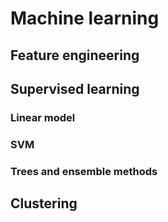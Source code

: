 # Machine learning

## Feature engineering

## Supervised learning

### Linear model

### SVM

### Trees and ensemble methods

## Clustering
